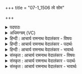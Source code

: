 +++
title = "07-1_1506 त्वे सोम"

+++
<details><summary>पदपाठः</summary>

त्वे꣡इति꣢। सो꣣म। प्रथमाः꣢। वृ꣣क्त꣢ब꣢र्हिषः। वृ꣣क्त꣢। ब꣣र्हिषः। महे꣢। वा꣡जा꣢꣯य। श्र꣡व꣢꣯से। धि꣡य꣢꣯म्। द꣣धुः। सः꣢। त्वम्। नः꣣। वीर। वीर्या꣢य। चो꣣दय। १५०६।
</details>

<details><summary>अधिमन्त्रम् (VC)</summary>

- पवमानः सोमः
- त्र्यरुणस्त्रैवृष्णः, त्रसदस्युः पौरुकुत्सः
- ऊर्ध्वा बृहती
- मध्यमः
</details>

<details><summary>हिन्दी : आचार्य रामनाथ वेदालंकार - विषयः</summary>

प्रथम मन्त्र में सोम नाम से जगत्पति से प्रार्थना की गयी है।
</details>

<details><summary>हिन्दी : आचार्य रामनाथ वेदालंकार - पदार्थः</summary>

पदार्थान्वयभाषाः -  हे (सोम) जगत् के उत्पादक,शुभ गुण-कर्म-स्वाभाव के प्रेरक,सबको आह्लाद देनेवाले परमात्मन् ! (प्रथमाः) श्रेष्ठ (वृक्तबर्हिषः) उपासना-यज्ञ में कुशाओं का आसन बिछाये हुए यजमान (महे वाजाय) महान् बल के लिए और (श्रवसे) यश के लिए (त्वे) आपमें (धियं दधुः) ध्यान लगाते हैं। (सः त्वम्) वह सब श्रेष्ठ जनों से ध्यान किये गये आप (नः) हम ध्यानकर्ताओं को (वीर्याय) वीर कर्म के लिए (चोदय) प्रेरित कीजिए ॥१॥
</details>

<details><summary>हिन्दी : आचार्य रामनाथ वेदालंकार - भावार्थः</summary>

भावार्थभाषाः -  परमात्मा के ध्यानकर्ता लोग बली होकर शुभ्र,लोकहितकारी कर्मों को करते हुए यशस्वी होते हैं ॥१॥
</details>

<details><summary>संस्कृत : आचार्य रामनाथ वेदालंकार - विषयः</summary>

तत्रादौ सोमनाम्ना जगत्पतिः प्रार्थ्यते।
</details>

<details><summary>संस्कृत : आचार्य रामनाथ वेदालंकार - पदार्थः</summary>

पदार्थान्वयभाषाः -  हे (सोम) जगदुत्पादक शुभगुणकर्मस्वभावप्रेरक सर्वाह्लादक परमात्मन् ! (प्रथमाः) श्रेष्ठाः (वृक्तबर्हिषः) उपासनायज्ञे छिन्नकुशाः आस्तीर्णदर्भासना यजमानाः (महे वाजाय) महते बलाय (श्रवसे) यशसे च (त्वे) त्वयि (धियं दधुः) ध्यानं सम्पादयन्ति। (सः त्वम्) असौ सर्वैः श्रेष्ठजनैर्ध्यातः त्वम् (नः) ध्यानिनः अस्मान् (वीर्याय) वीरकर्मणे (चोदय) प्रेरय ॥१॥
</details>

<details><summary>संस्कृत : आचार्य रामनाथ वेदालंकार - भावार्थः</summary>

भावार्थभाषाः -  परमात्मनो ध्यातारो बलिनो भूत्वा शुभानि लोकहितावहानि कर्माणि कुर्वन्तो यशस्विनो जायन्ते ॥१॥
</details>